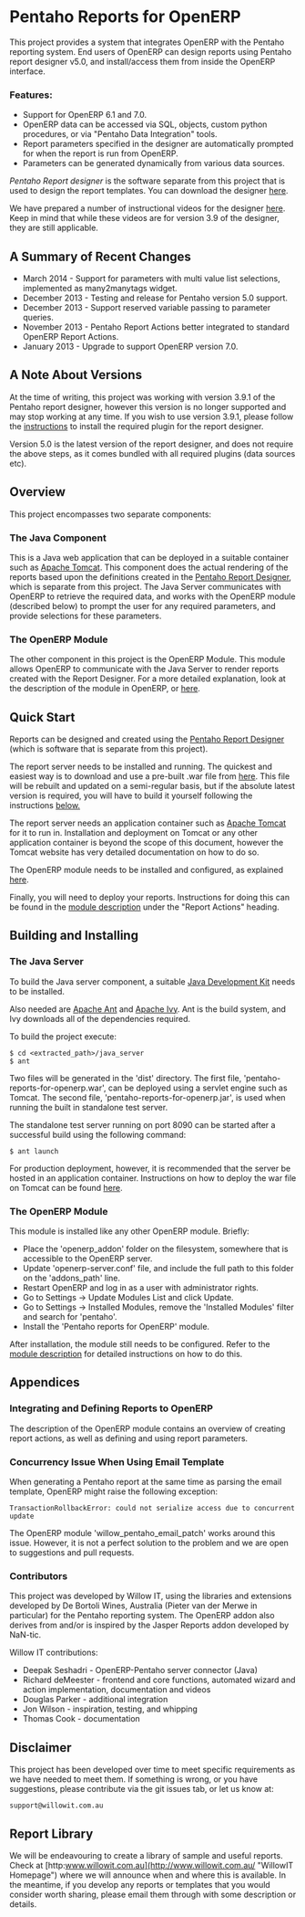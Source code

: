 # Pentaho Reports for OpenERP

This project provides a system that integrates OpenERP with the Pentaho reporting system. End users of OpenERP can design reports using Pentaho report designer v5.0, and install/access them from inside the OpenERP interface. 

### Features:
* Support for OpenERP 6.1 and 7.0.
* OpenERP data can be accessed via SQL, objects, custom python procedures, or via "Pentaho Data Integration" tools.
* Report parameters specified in the designer are automatically prompted for when the report is run from OpenERP.
* Parameters can be generated dynamically from various data sources. 

_Pentaho Report designer_ is the software separate from this project that is used to design the report templates. You can download the designer [here](http://sourceforge.net/projects/pentaho/files/Report%20Designer/ "Pentaho Report Designer").

We have prepared a number of instructional videos for the designer [here](https://www.youtube.com/user/WillowITMedia "Willow on Youtube"). Keep in mind that while these videos are for version 3.9 of the designer, they are still applicable. 

## A Summary of Recent Changes

* March 2014 - Support for parameters with multi value list selections, implemented as many2manytags widget.
* December 2013 - Testing and release for Pentaho version 5.0 support.
* December 2013 - Support reserved variable passing to parameter queries.
* November 2013 - Pentaho Report Actions better integrated to standard OpenERP Report Actions.
* January 2013 - Upgrade to support OpenERP version 7.0.

## A Note About Versions

At the time of writing, this project was working with version 3.9.1 of the Pentaho report designer, however this version is no longer supported and may stop working at any time. If you wish to use version 3.9.1, please follow the [instructions](http://pvandermpentaho.blogspot.com.au/2012/05/adding-openerp-datasource-to-pentaho.html "Pentaho 3.9.1 Plugin") to install the required plugin for the report designer. 

Version 5.0 is the latest version of the report designer, and does not require the above steps, as it comes bundled with all required plugins (data sources etc).

## Overview

This project encompasses two separate components:

### The Java Component

This is a Java web application that can be deployed in a suitable container such as [Apache Tomcat](http://tomcat.apache.org/ "Apache Tomcat"). This component does the actual rendering of the reports based upon the definitions created in the [Pentaho Report Designer](http://sourceforge.net/projects/pentaho/files/Report%20Designer/ "Pentaho Report Designer"), which is separate from this project. The Java Server communicates with OpenERP to retrieve the required data, and works with the OpenERP module (described below) to prompt the user for any required parameters, and provide selections for these parameters.

### The OpenERP Module

The other component in this project is the OpenERP Module. This module allows OpenERP to communicate with the Java Server to render reports created with the Report Designer. For a more detailed explanation, look at the description of the module in OpenERP, or [here](https://github.com/WillowIT/Pentaho-reports-for-OpenERP/blob/version70/openerp_addon/pentaho_reports/__openerp__.py "__openerp__.py in Pentaho OpenERP Module"). 

## Quick Start

Reports can be designed and created using the [Pentaho Report Designer](http://sourceforge.net/projects/pentaho/files/Report%20Designer/ "Pentaho Report Designer") (which is software that is separate from this project).

The report server needs to be installed and running. The quickest and easiest way is to download and use a pre-built .war file from [here](http://cloud1.willowit.com.au/dist/pentaho-reports-for-openerp.war "Pentaho Report Server Packaged for Download"). This file will be rebuilt and updated on a semi-regular basis, but if the absolute latest version is required, you will have to build it yourself following the instructions [below.](#building-and-installing) 

The report server needs an application container such as [Apache Tomcat](http://tomcat.apache.org/ "Apache Tomcat") for it to run in. Installation and deployment on Tomcat or any other application container is beyond the scope of this document, however the Tomcat website has very detailed documentation on how to do so. 

The OpenERP module needs to be installed and configured, as explained [here](#the-openerp-module-1). 

Finally, you will need to deploy your reports. Instructions for doing this can be found in the [module description](https://github.com/WillowIT/Pentaho-reports-for-OpenERP/blob/version70/openerp_addon/pentaho_reports/__openerp__.py "__openerp__.py in Pentaho OpenERP Module") under the "Report Actions" heading. 



## Building and Installing

### The Java Server
To build the Java server component, a suitable [Java Development Kit](http://www.oracle.com/technetwork/java/javase/downloads/jdk7-downloads-1880260.html "Java Development Kit 7") needs to be installed. 

Also needed are [Apache Ant](http://ant.apache.org/ "Apache Ant") and [Apache Ivy](http://ant.apache.org/ivy/ "Apache Ivy"). Ant is the build system, and Ivy downloads all of the dependencies required.

To build the project execute:

	$ cd <extracted_path>/java_server
	$ ant

Two files will be generated in the 'dist' directory. The first file, 'pentaho-reports-for-openerp.war', can be deployed using a servlet engine such as Tomcat. The second file, 'pentaho-reports-for-openerp.jar', is used when running the built in standalone test server.  

The standalone test server running on port 8090 can be started after a successful build using the following command:

	$ ant launch

For production deployment, however, it is recommended that the server be hosted in an application container. Instructions on how to deploy the war file on Tomcat can be found [here](http://tomcat.apache.org/tomcat-6.0-doc/deployer-howto.html#Deploying_using_the_Tomcat_Manager "Deploying Using Tomcat").

### The OpenERP Module

This module is installed like any other OpenERP module. Briefly:

* Place the 'openerp_addon' folder on the filesystem, somewhere that is accessible to the OpenERP server.
* Update 'openerp-server.conf' file, and include the full path to this folder on the 'addons_path' line.
* Restart OpenERP and log in as a user with administrator rights.
* Go to Settings -> Update Modules List and click Update.
* Go to Settings -> Installed Modules, remove the 'Installed Modules' filter and search for 'pentaho'.
* Install the 'Pentaho reports for OpenERP' module.

After installation, the module still needs to be configured. Refer to the [module description](https://github.com/WillowIT/Pentaho-reports-for-OpenERP/blob/version70/openerp_addon/pentaho_reports/__openerp__.py "__openerp__.py in Pentaho OpenERP Module") for detailed instructions on how to do this. 


## Appendices

### Integrating and Defining Reports to OpenERP

The description of the OpenERP module contains an overview of creating report actions, as well as defining and using report parameters.

### Concurrency Issue When Using Email Template

When generating a Pentaho report at the same time as parsing the email template, OpenERP might raise the following exception:

    TransactionRollbackError: could not serialize access due to concurrent update

The OpenERP module 'willow_pentaho_email_patch' works around this issue. However, it is not a perfect solution to the problem and we are open to suggestions and pull requests.

### Contributors

This project was developed by Willow IT, using the libraries and extensions developed by De Bortoli Wines, Australia (Pieter van der Merwe in particular) for the Pentaho reporting system. The OpenERP addon also derives from and/or is inspired by the Jasper Reports addon developed by NaN-tic.

Willow IT contributions:

* Deepak Seshadri - OpenERP-Pentaho server connector (Java)
* Richard deMeester - frontend and core functions, automated wizard and action implementation, documentation and videos
* Douglas Parker - additional integration
* Jon Wilson - inspiration, testing, and whipping
* Thomas Cook - documentation


## Disclaimer

This project has been developed over time to meet specific requirements as we have needed to meet them. If something is wrong, or you have suggestions, please contribute via the git issues tab, or let us know at:

	support@willowit.com.au


## Report Library

We will be endeavouring to create a library of sample and useful reports. Check at [http:www.willowit.com.au](http://www.willowit.com.au/ "WillowIT Homepage") where we will announce when and where this is available. In the meantime, if you develop any reports or templates that you would consider worth sharing, please email them through with some description or details.

